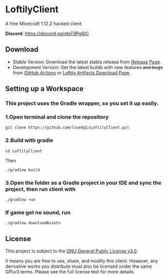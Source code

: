 # LoftilyClient

A free Minecraft 1.12.2 hacked client

**Discord**: https://discord.gg/qtsT9Pg6jC

## Download

* Stable Version: Download the latest stable release from [Release Page](https://github.com/liuedg1/LoftilyClient/releases/latest).  
* Development Version: Get the latest builds with new features ~~and bugs~~ from [GitHub Actions](https://github.com/liuedg1/LoftilyClient/actions) or [Loftily Artifacts Download Page](https://liuedg1.github.io/).

## Setting up a Workspace

### This project uses the Gradle wrapper, so you set it up easily.
### 1.Open terminal and clone the repository
```
git clone https://github.com/liuedg1/LoftilyClient.git
```

### 2.Build with gradle
```
cd LoftilyClient
```
Then

```
./gradlew build
```

### 3.Open the folder as a Gradle project in your IDE and sync the project, then run client with
```
./gradlew run
```

### If game get no sound, run
```
./gradlew downloadAssets
```

## License

This project is subject to the [GNU General Public License v3.0](https://github.com/liuedg1/LoftilyClient/blob/main/LICENSE).

It means you are free to use, share, and modify this client. However, any derivative works you distribute must also be licensed under the same GPLv3 terms. Please see the full license text for more details.